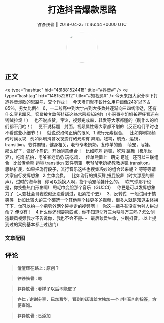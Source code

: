 <h1 align="center">打造抖音爆款思路</h1>




<p align="center">
    <a>铮铮铁骨 || 2018-04-25 11:46:44 &#43;0000 UTC</a>
</p>

<div align="center">
    <img src="https://images.zsxq.com/FlRr47TmtzuQuQAUEJWf5TTx2vqn?e=1590940799&amp;token=kIxbL07-8jAj8w1n4s9zv64FuZZNEATmlU_Vm6zD:oXgAOel1CffddffqCF1yPSJYICc=" width="100" height="100" style="border:1px solid;border-radius:50%; color:#ffffff"/>
</div>




## 正文

<div>
&lt;e type=&#34;hashtag&#34; hid=&#34;481881524418&#34; title=&#34;#抖音#&#34; /&gt; &lt;e type=&#34;hashtag&#34; hid=&#34;1481522812&#34; title=&#34;#短视频#&#34; /&gt; 
今天来跟大家分享下打造抖音爆款的思路吧，交个作业！
 
今天咱们就不说什么用户画像24岁以下占85％，男女比例4：6，一二线高中到大学占到大多数并逐渐向三四线渗透，还有什么容易跟风，容易被套路等特征这些大家都知道的（小哥哥小姐姐长得好看还有钱贼拉烦！）
 
也不说点赞，评论，视频完成率，转发等大家都懂的（刷什么的咱们都不用哈！）
 
更不说标题，封面，视频属性等大家都不削的（反正咱们平时也不看这些小细节！）
 
就说说如何正确的跟风
 
1.流行元素组合。
 
比如你刷视频的时候发现
 
例如你刷抖音发现流行的元素有 舞蹈，吃鸡，航拍，运镜，transition，软件剪辑，健身相关，老爷爷老奶奶，发传单的熊， 萌宠，萌娃。
 
那么好了，做好小笔记，开始创意组合！
 
比如吃鸡 运镜，吃鸡 跳舞（极乐世界），吃鸡 航拍，老爷爷老奶奶 玩吃鸡，
 
传单熊同上
 
萌宠 萌娃
 
还可以三联组合
 
比如传单熊 运镜  transition 软件剪辑
 
老爷爷老奶奶教教运镜 transition。
 
思路扩展，如果把流行段子，流行音乐这些也搜集巧妙的组合起来呢？
等等等请大家自行发挥想象
 
2.主体变换。
 
比如流行的排灰舞,扭屁股舞（时大漂亮的原声），过时的海草舞
 
你可以换换人啊，换个萌宠萌娃什么的。
 
吹气球那个也是，你换些热门形象啊!
 
甩毛巾变脸那个音乐（GUCCI）
 
你更是可以发挥想象力了（人变社会哥我貌似还没看到过，赶紧拍个去）
 
3．反转式
 
一般试用于搞笑类
 
比如比较火的三个碗选一个其他两个钱更多的视频，很多人就是知道主体换了下，你可以拍一个把另外两个碗抢走的视频啊！
 
你这一辈子有没有为别人拼过命？ 俺没有！
 
4.什么你还想要第四点，你不知道沈万三为啥叫万三吗？怎么创造跟风视频我才不告诉你，我也不会不是- -
 
最后珍爱生命，少刷抖音。(以上提到过的案例基本都上过热门)
</div>

### 文章配图

<div class="image" align="center">

</div>


## 评论

<div align="left">
<div>

<blockquote >
<span> <strong>渣渣辉在路上 : 原创？ </strong></span>
</blockquote>

<blockquote >
<span> <strong>铮铮铁骨 : 嗯 </strong></span>
</blockquote>

<blockquote >
<span> <strong>铮铮铁骨 : 看样子以后不能皮了 </strong></span>
</blockquote>

<blockquote >
<span> <strong>亦仁 : 谢谢分享，已加精华，看到的话请给本帖加一个 #抖音# 的标签，方便查询。 </strong></span>
</blockquote>

<blockquote >
<span> <strong>铮铮铁骨 : 已添加 </strong></span>
</blockquote>

</div>
</div>